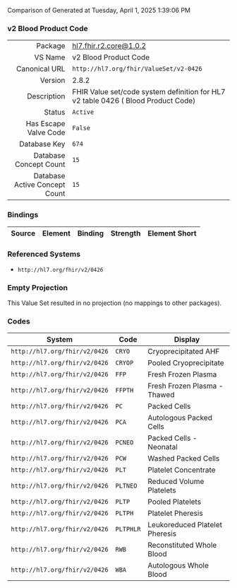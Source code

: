 Comparison of 
Generated at Tuesday, April 1, 2025 1:39:06 PM

### v2 Blood Product Code

|      |     |
| ---: | --- |
| Package | hl7.fhir.r2.core@1.0.2 |
| VS Name | v2 Blood Product Code |
| Canonical URL | `http://hl7.org/fhir/ValueSet/v2-0426` |
| Version | 2.8.2 |
| Description | FHIR Value set/code system definition for HL7 v2 table 0426 ( Blood Product Code) |
| Status | `Active` |
| Has Escape Valve Code | `False` |
| Database Key | `674` |
| Database Concept Count | `15` |
| Database Active Concept Count | `15` |
### Bindings

| Source | Element | Binding | Strength | Element Short |
| ------ | ------- | ------- | -------- | ------------- |

### Referenced Systems

* `http://hl7.org/fhir/v2/0426`
### Empty Projection

This Value Set resulted in no projection (no mappings to other packages).

### Codes

| System | Code | Display |
| ------ | ---- | ------- |
| `http://hl7.org/fhir/v2/0426` | `CRYO` | Cryoprecipitated AHF |
| `http://hl7.org/fhir/v2/0426` | `CRYOP` | Pooled Cryoprecipitate |
| `http://hl7.org/fhir/v2/0426` | `FFP` | Fresh Frozen Plasma |
| `http://hl7.org/fhir/v2/0426` | `FFPTH` | Fresh Frozen Plasma - Thawed |
| `http://hl7.org/fhir/v2/0426` | `PC` | Packed Cells |
| `http://hl7.org/fhir/v2/0426` | `PCA` | Autologous Packed Cells |
| `http://hl7.org/fhir/v2/0426` | `PCNEO` | Packed Cells - Neonatal |
| `http://hl7.org/fhir/v2/0426` | `PCW` | Washed Packed Cells |
| `http://hl7.org/fhir/v2/0426` | `PLT` | Platelet Concentrate |
| `http://hl7.org/fhir/v2/0426` | `PLTNEO` | Reduced Volume Platelets |
| `http://hl7.org/fhir/v2/0426` | `PLTP` | Pooled Platelets |
| `http://hl7.org/fhir/v2/0426` | `PLTPH` | Platelet Pheresis |
| `http://hl7.org/fhir/v2/0426` | `PLTPHLR` | Leukoreduced Platelet Pheresis |
| `http://hl7.org/fhir/v2/0426` | `RWB` | Reconstituted Whole Blood |
| `http://hl7.org/fhir/v2/0426` | `WBA` | Autologous Whole Blood |

